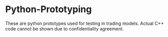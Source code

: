 # Python-Prototyping
These are python prototypes used for testing in trading models. Actual C++ code cannot be shown due to confidentiality agreement.
